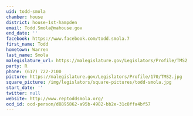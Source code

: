 ```yaml
---
uid: todd-smola
chamber: house
district: house-1st-hampden
email: Todd.Smola@mahouse.gov
end_date: ''
facebook: https://www.facebook.com/todd.smola.7
first_name: Todd
hometown: Warren
last_name: Smola
malegislature_url: https://malegislature.gov/Legislators/Profile/TMS2
party: R
phone: (617) 722-2100
picture: https://malegislature.gov/Legislators/Profile/170/TMS2.jpg
square_picture: /img/legislators/square-pictures/todd-smola.jpg
start_date: ''
twitter: null
website: http://www.reptoddsmola.org/
ocd_id: ocd-person/d8895862-a95b-4982-bb2e-31c8ffa4bf57
---
```

